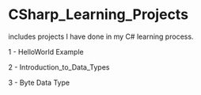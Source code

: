 # CSharp_Learning_Projects

includes projects I have done in my C# learning process.

1 - HelloWorld Example

2 - Introduction_to_Data_Types

3 - Byte Data Type
